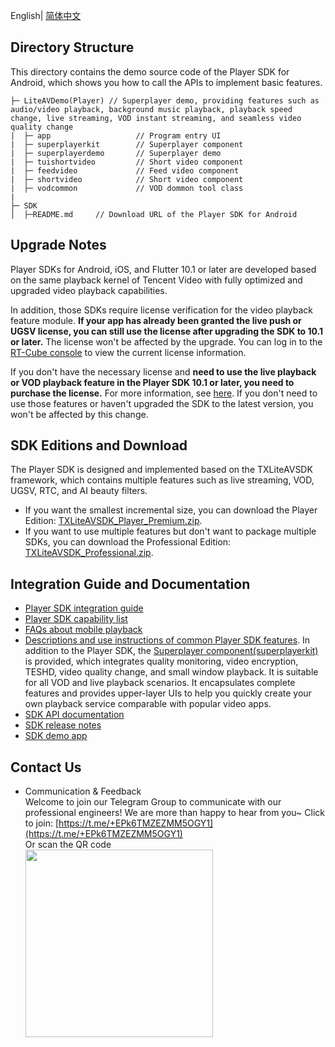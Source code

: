 English| [简体中文](./README.md)

## Directory Structure

This directory contains the demo source code of the Player SDK for Android, which shows you how to call the APIs to implement basic features.

```
├─ LiteAVDemo(Player) // Superplayer demo, providing features such as audio/video playback, background music playback, playback speed change, live streaming, VOD instant streaming, and seamless video quality change
|  ├─ app                   // Program entry UI
|  ├─ superplayerkit        // Superplayer component
|  ├─ superplayerdemo       // Superplayer demo
|  ├─ tuishortvideo         // Short video component
|  ├─ feedvideo             // Feed video component
|  ├─ shortvideo            // Short video component
|  ├─ vodcommon             // VOD dommon tool class
|
├─ SDK 
│  ├─README.md     // Download URL of the Player SDK for Android
```

## Upgrade Notes

Player SDKs for Android, iOS, and Flutter 10.1 or later are developed based on the same playback kernel of Tencent Video with fully optimized and upgraded video playback capabilities.

In addition, those SDKs require license verification for the video playback feature module. **If your app has already been granted the live push or UGSV license, you can still use the license after upgrading the SDK to 10.1 or later.** The license won't be affected by the upgrade. You can log in to the [RT-Cube console](https://www.tencentcloud.com/en/account/login) to view the current license information.

If you don't have the necessary license and **need to use the live playback or VOD playback feature in the Player SDK 10.1 or later, you need to purchase the license.** For more information, see [here](https://www.tencentcloud.com/document/product/266/51098?lang=en&pg=). If you don't need to use those features or haven't upgraded the SDK to the latest version, you won't be affected by this change.

## SDK Editions and Download

The Player SDK is designed and implemented based on the TXLiteAVSDK framework, which contains multiple features such as live streaming, VOD, UGSV, RTC, and AI beauty filters.

- If you want the smallest incremental size, you can download the Player Edition: [TXLiteAVSDK_Player_Premium.zip](https://liteav.sdk.qcloud.com/download/latest/TXLiteAVSDK_Player_Premium_Android_latest.zip).
- If you want to use multiple features but don't want to package multiple SDKs, you can download the Professional Edition: [TXLiteAVSDK_Professional.zip](https://liteav.sdk.qcloud.com/download/latest/TXLiteAVSDK_Professional_Android_latest.zip).

## Integration Guide and Documentation

- [Player SDK integration guide](https://www.tencentcloud.com/document/product/266/49670?lang=en&pg=)
- [Player SDK capability list](https://www.tencentcloud.com/document/product/266/42965?lang=en&pg=)
- [FAQs about mobile playback](https://www.tencentcloud.com/document/product/266/50217?lang=en&pg=)
- [Descriptions and use instructions of common Player SDK features](https://www.tencentcloud.com/document/product/266/47849?lang=en&pg=). In addition to the Player SDK, the [Superplayer component(superplayerkit)](https://www.tencentcloud.com/document/product/266/33975?lang=en&pg=) is provided, which integrates quality monitoring, video encryption, TESHD, video quality change, and small window playback. It is suitable for all VOD and live playback scenarios. It encapsulates complete features and provides upper-layer UIs to help you quickly create your own playback service comparable with popular video apps.
- [SDK API documentation](https://www.tencentcloud.com/document/product/266/49591?lang=en&pg=)
- [SDK release notes](https://www.tencentcloud.com/document/product/266/50632?lang=en&pg=)
- [SDK demo app](https://www.tencentcloud.com/document/product/266/42091?lang=en&pg=)

## Contact Us
- Communication & Feedback   
  Welcome to join our Telegram Group to communicate with our professional engineers! We are more than happy to hear from you~
  Click to join: [https://t.me/+EPk6TMZEZMM5OGY1](https://t.me/+EPk6TMZEZMM5OGY1)   
  Or scan the QR code   
  <img src="https://qcloudimg.tencent-cloud.cn/raw/79cbfd13877704ff6e17f30de09002dd.jpg" width="300px">    

